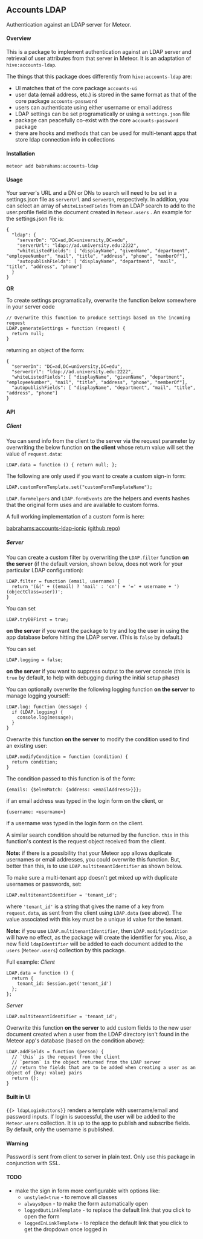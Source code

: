 Accounts LDAP
-------------

Authentication against an LDAP server for Meteor.

#### Overview

This is a package to implement authentication against an LDAP server and retrieval of user attributes from that server in Meteor. It is an adaptation of `hive:accounts-ldap`.

The things that this package does differently from `hive:accounts-ldap` are:

- UI matches that of the core package `accounts-ui`
- user data (email address, etc.) is stored in the same format as that of the core package `accounts-password`
- users can authenticate using either username or email address
- LDAP settings can be set programatically or using a `settings.json` file
- package can peacefully co-exist with the core `accounts-password` package
- there are hooks and methods that can be used for multi-tenant apps that store ldap connection info in collections

#### Installation

`meteor add babrahams:accounts-ldap`

#### Usage

Your server's URL and a DN or DNs to search will need to be set in a settings.json file as `serverUrl` and `serverDn`, respectively. In addition, you can select an array of `whiteListedFields` from an LDAP search to add to the user.profile field in the document created in `Meteor.users` . An example for the settings.json file is:

```
{
  "ldap": {
    "serverDn": "DC=ad,DC=university,DC=edu",
    "serverUrl": "ldap://ad.university.edu:2222",
    "whiteListedFields": [ "displayName", "givenName", "department", "employeeNumber", "mail", "title", "address", "phone", "memberOf"],
    "autopublishFields": [ "displayName", "department", "mail", "title", "address", "phone"]
  }
}
```

**OR**

To create settings programatically, overwrite the function below somewhere in your server code

```
// Overwrite this function to produce settings based on the incoming request
LDAP.generateSettings = function (request) {
  return null;	
}
```

returning an object of the form:

```
{
  "serverDn": "DC=ad,DC=university,DC=edu",
  "serverUrl": "ldap://ad.university.edu:2222",
  "whiteListedFields": [ "displayName", "givenName", "department", "employeeNumber", "mail", "title", "address", "phone", "memberOf"],
  "autopublishFields": [ "displayName", "department", "mail", "title", "address", "phone"]
}
```

#### API

##### Client

You can send info from the client to the server via the request parameter by overwriting the below function **on the client** whose return value will set the value of `request.data`:

```
LDAP.data = function () { return null; };
```

The following are only used if you want to create a custom sign-in form:

```
LDAP.customFormTemplate.set("customFormTemplateName");
```

`LDAP.formHelpers` and `LDAP.formEvents` are the helpers and events hashes that the original form uses and are available to custom forms.

A full working implementation of a custom form is here:

[babrahams:accounts-ldap-ionic](https://atmospherejs.com/babrahams/accounts-ldap-ionic) ([github repo](https://github.com/JackAdams/meteor-accounts-ldap-ionic))

##### Server

You can create a custom filter by overwriting the `LDAP.filter` function **on the server** (if the default version, shown below, does not work for your particular LDAP configuration):

```
LDAP.filter = function (email, username) {
  return '(&(' + ((email) ? 'mail' : 'cn') + '=' + username + ')(objectClass=user))';
}
```

You can set

```
LDAP.tryDBFirst = true;
```
**on the server** if you want the package to try and log the user in using the app database before hitting the LDAP server. (This is `false` by default.)

You can set

```
LDAP.logging = false;
```
**on the server** if you want to suppress output to the server console (this is `true` by default, to help with debugging during the initial setup phase)

You can optionally overwrite the following logging function **on the server** to manage logging yourself:

```
LDAP.log: function (message) {
  if (LDAP.logging) {
	console.log(message);
  }
}
```

Overwrite this function **on the server** to modify the condition used to find an existing user:

```
LDAP.modifyCondition = function (condition) {
  return condition;    
}
```
The condition passed to this function is of the form:
```
{emails: {$elemMatch: {address: <emailAddress>}}};
```
if an email address was typed in the login form on the client, or
```
{username: <username>}
```
if a username was typed in the login form on the client.

A similar search condition should be returned by the function. `this` in this function's context is the request object received from the client.

**Note:** if there is a possibility that your Meteor app allows duplicate usernames or email addresses, you could overwrite this function. But, better than this, is to use `LDAP.multitenantIdentifier` as shown below.

To make sure a multi-tenant app doesn't get mixed up with duplicate usernames or passwords, set:

```
LDAP.multitenantIdentifier = 'tenant_id';
```
where `'tenant_id'` is a string that gives the name of a key from `request.data`, as sent from the client using `LDAP.data` (see above). The value associated with this key must be a unique id value for the tenant.

**Note:** if you use `LDAP.multitenantIdentifier`, then `LDAP.modifyCondition` will have no effect, as the package will create the identifier for you. Also, a new field `ldapIdentifier` will be added to each document added to the `users` (`Meteor.users`) collection by this package.

Full example:
_Client_
```
LDAP.data = function () {
  return {
    tenant_id: Session.get('tenant_id')
  };
};
```
_Server_
```
LDAP.multitenantIdentifier = 'tenant_id';
```

Overwrite this function **on the server** to add custom fields to the new user document created when a user from the LDAP directory isn't found in the Meteor app's database (based on the condition above):

```
LDAP.addFields = function (person) {
  // `this` is the request from the client
  // `person` is the object returned from the LDAP server
  // return the fields that are to be added when creating a user as an object of {key: value} pairs
  return {};	
}
```

#### Built in UI

`{{> ldapLoginButtons}}` renders a template with username/email and password inputs. If login is successful, the user will be added to the `Meteor.users` collection. It is up to the app to publish and subscribe fields. By default, only the username is published.

#### Warning

Password is sent from client to server in plain text.  Only use this package in conjunction with SSL.

#### TODO

- make the sign in form more configurable with options like:
  - `unstyled=true` - to remove all classes
  - `alwaysOpen` - to make the form automatically open
  - `loggedOutLinkTemplate` - to replace the default link that you click to open the form
  - `loggedInLinkTemplate` - to replace the default link that you click to get the dropdown once logged in